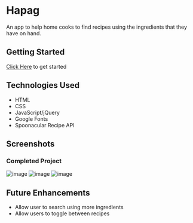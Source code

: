 # Hapag
An app to help home cooks to find recipes using the ingredients that they have on hand.

## Getting Started
[Click Here](https://ksudario.github.io/project-one/) to get started

## Technologies Used
- HTML
- CSS
- JavaScript/jQuery
- Google Fonts
- Spoonacular Recipe API

## Screenshots

### Completed Project
![image](https://i.imgur.com/VXxpQ8W.png)
![image](https://i.imgur.com/WFJ56lF.png)
![image](https://i.imgur.com/xw6OCLA.png)


## Future Enhancements
- Allow user to search using more ingredients
- Allow users to toggle between recipes
